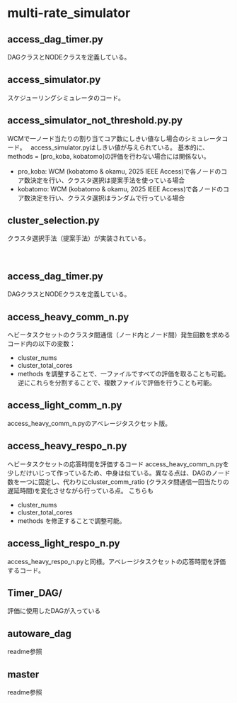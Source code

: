 # multi-rate_simulator

## access_dag_timer.py
DAGクラスとNODEクラスを定義している。

## access_simulator.py
スケジューリングシミュレータのコード。


## access_simulator_not_threshold.py.py
WCMで一ノード当たりの割り当てコア数にしきい値なし場合のシミュレータコード。　
access_simulator.pyはしきい値が与えられている。
基本的に、methods = [pro_koba, kobatomo]の評価を行わない場合には関係ない。
- pro_koba: WCM (kobatomo & okamu, 2025 IEEE Access)で各ノードのコア数決定を行い、クラスタ選択は提案手法を使っている場合
- kobatomo: WCM (kobatomo & okamu, 2025 IEEE Access)で各ノードのコア数決定を行い、クラスタ選択はランダムで行っている場合


## cluster_selection.py
クラスタ選択手法（提案手法）が実装されている。

　

## access_dag_timer.py
DAGクラスとNODEクラスを定義している。




## access_heavy_comm_n.py
ヘビータスクセットのクラスタ間通信（ノード内とノード間）発生回数を求める
コード内の以下の変数：
- cluster_nums
- cluster_total_cores
- methods
を調整することで、一ファイルですべての評価を取ることも可能。逆にこれらを分割することで、複数ファイルで評価を行うことも可能。

## access_light_comm_n.py
access_heavy_comm_n.pyのアベレージタスクセット版。

## access_heavy_respo_n.py
ヘビータスクセットの応答時間を評価するコード
access_heavy_comm_n.pyを少しだけいじって作っているため、中身は似ている。異なる点は、DAGのノード数を一つに固定し、代わりにcluster_comm_ratio (クラスタ間通信一回当たりの遅延時間)を変化させながら行っている点。
こちらも
- cluster_nums
- cluster_total_cores
- methods
を修正することで調整可能。

## access_light_respo_n.py
access_heavy_respo_n.pyと同様。アベレージタスクセットの応答時間を評価するコード。

## Timer_DAG/
評価に使用したDAGが入っている

## autoware_dag
readme参照

## master
readme参照



　